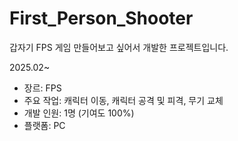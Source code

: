 # First_Person_Shooter

갑자기 FPS 게임 만들어보고 싶어서 개발한 프로젝트입니다.

2025.02~
- 장르: FPS
- 주요 작업: 캐릭터 이동, 캐릭터 공격 및 피격, 무기 교체
- 개발 인원: 1명 (기여도 100%)
- 플랫폼: PC
